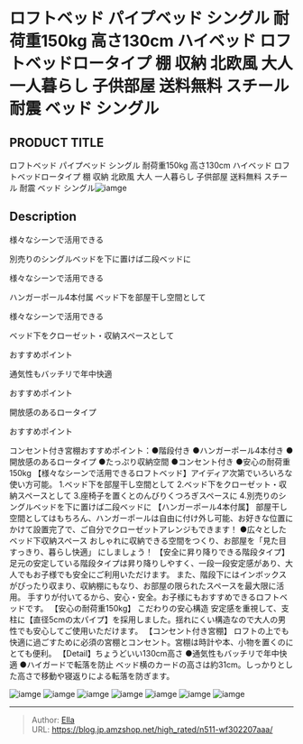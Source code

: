 # ロフトベッド パイプベッド シングル 耐荷重150kg 高さ130cm ハイベッド ロフトベッドロータイプ 棚 収納 北欧風 大人 一人暮らし 子供部屋 送料無料 スチール 耐震 ベッド シングル


## PRODUCT TITLE 

ロフトベッド パイプベッド シングル 耐荷重150kg 高さ130cm ハイベッド ロフトベッドロータイプ 棚 収納 北欧風 大人 一人暮らし 子供部屋 送料無料 スチール 耐震 ベッド シングル![iamge](https://b2bfiles1.gigab2b.cn/image/wkseller/303/20230418_2de45b72e3a84562abb9a47977b4ee40.jpg)

## Description

様々なシーンで活用できる

別売りのシングルベッドを下に置けば二段ベッドに









様々なシーンで活用できる

ハンガーポール4本付属 ベッド下を部屋干し空間として









様々なシーンで活用できる



ベッド下をクローゼット・収納スペースとして












おすすめポイント

通気性もバッチリで年中快適









おすすめポイント

開放感のあるロータイプ









おすすめポイント



コンセント付き宮棚おすすめポイント：●階段付き  ●ハンガーポール4本付き  ●開放感のあるロータイプ ●たっぷり収納空間 ●コンセント付き ●安心の耐荷重150kg
【様々なシーンで活用できるロフトベッド】アイディア次第でいろいろな使い方可能。 1.ベッド下を部屋干し空間として 2.ベッド下をクローゼット・収納スペースとして 3.座椅子を置くとのんびりくつろぎスペースに 4.別売りのシングルベッドを下に置けば二段ベッドに
【ハンガーポール4本付属】 部屋干し空間としてはもちろん、ハンガーポールは自由に付け外し可能、お好きな位置にかけて設置完了で、ご自分でクローゼットアレンジもできます！ ●広々としたベッド下収納スペース おしゃれに収納できる空間をつくり、お部屋を「見た目すっきり、暮らし快適」 にしましょう！
【安全に昇り降りできる階段タイプ】 足元の安定している階段タイプは昇り降りしやすく、一段一段安定感があり、大人でもお子様でも安全にご利用いただけます。 また、階段下にはインボックスがぴったり収まり、収納棚にもなり、お部屋の限られたスペースを最大限に活用。 手すりが付いてるから、安心・安全。お子様にもおすすめできるロフトベッドです。
【安心の耐荷重150kg】  こだわりの安心構造 安定感を重視して、支柱に【直径5cmの太パイプ】を採用しました。揺れにくい構造なので大人の男性でも安心してご使用いただけます。
【コンセント付き宮棚】 ロフトの上でも快適に過ごすために必須の宮棚とコンセント。宮棚は時計や本、小物を置くのにとても便利。
【Detail】ちょうどいい130cm高さ ●通気性もバッチリで年中快適 ●ハイガードで転落を防止 ベッド横のカードの高さは約31cm。しっかりとした高さで移動や寝返りによる転落を防ぎます。



![iamge](https://b2bfiles1.gigab2b.cn/image/wkseller/303/20230418_f70237f7403f3a9252eb9d8b0bae4dd0.jpg)
![iamge](https://b2bfiles1.gigab2b.cn/image/wkseller/303/20230418_f489f0a9e6ad87ae85bde25b9114fb3f.jpg)
![iamge](https://b2bfiles1.gigab2b.cn/image/wkseller/303/20230418_0e834a758bf75599751553dd72a0b8fe.jpg)
![iamge](https://b2bfiles1.gigab2b.cn/image/wkseller/303/20230418_64dad3bc0a51354d6443626f2b9b3db8.jpg)
![iamge](https://b2bfiles1.gigab2b.cn/image/wkseller/303/20230418_594c8e21f6576d1e8b21a09725448180.jpg)
![iamge](https://b2bfiles1.gigab2b.cn/image/wkseller/303/20230418_916cb7b04f3cadd7257ca18cc2ef9a06.jpg)
![iamge](https://b2bfiles1.gigab2b.cn/image/wkseller/303/20230418_cf2d560ac55e11432a86913dddaade9d.jpg)


---

> Author: [Ella](https://blog.jp.amzshop.net/)  
> URL: https://blog.jp.amzshop.net/high_rated/n511-wf302207aaa/  

